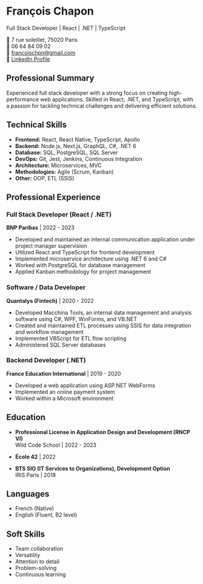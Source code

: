 # François Chapon
Full Stack Developer | React | .NET | TypeScript

📍 7 rue soleillet, 75020 Paris  
📱 06 64 84 09 02  
📧 francoischpn@gmail.com  
🔗 [LinkedIn Profile](your-linkedin-url-here)

## Professional Summary
Experienced full stack developer with a strong focus on creating high-performance web applications. Skilled in React, .NET, and TypeScript, with a passion for tackling technical challenges and delivering efficient solutions.

## Technical Skills
- **Frontend:** React, React Native, TypeScript, Apollo
- **Backend:** Node.js, Next.js, GraphQL, C#, .NET 6
- **Database:** SQL, PostgreSQL, SQL Server
- **DevOps:** Git, Jest, Jenkins, Continuous Integration
- **Architecture:** Microservices, MVC
- **Methodologies:** Agile (Scrum, Kanban)
- **Other:** OOP, ETL (SSIS)

## Professional Experience

### Full Stack Developer (React / .NET)
**BNP Paribas** | 2022 - 2023
- Developed and maintained an internal communication application under project manager supervision
- Utilized React and TypeScript for frontend development
- Implemented microservice architecture using .NET 6 and C#
- Worked with PostgreSQL for database management
- Applied Kanban methodology for project management

### Software / Data Developer
**Quantalys (Fintech)** | 2020 - 2022
- Developed Macchina Tools, an internal data management and analysis software using C#, WPF, WinForms, and VB.NET
- Created and maintained ETL processes using SSIS for data integration and workflow management
- Implemented VBScript for ETL flow scripting
- Administered SQL Server databases

### Backend Developer (.NET)
**France Education International** | 2019 - 2020
- Developed a web application using ASP.NET WebForms
- Implemented an online payment system
- Worked within a Microsoft environment

## Education
- **Professional License in Application Design and Development (RNCP VI)**  
  Wild Code School | 2022 - 2023

- **École 42** | 2022

- **BTS SIO (IT Services to Organizations), Development Option**  
  IRIS Paris | 2018

## Languages
- French (Native)
- English (Fluent, B2 level)

## Soft Skills
- Team collaboration
- Versatility
- Attention to detail
- Problem-solving
- Continuous learning
